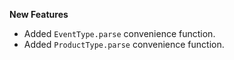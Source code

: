 **New Features**

* Added ```EventType.parse``` convenience function.
* Added ```ProductType.parse``` convenience function.
